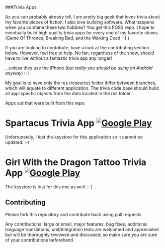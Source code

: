 ###Trivia Apps

As you can probably already tell, I am pretty big geek that loves trivia about my favorite pieces of fiction. I also love building software. What happens when you combine these two hobbies? You get this FOSS repo. I hope to eventually build high quality trivia apps for every one of my favorite shows (Game Of Thrones, Breaking Bad, and the Walking Dead :-) )

If you are looking to contribute, have a look at the contributing section below. However, feel free to help. No fan, regardless of the show, should have to live without a fantastic trivia app any longer! 

...unless they use the iPhone (*but really you should be using an Android anyway*) :-)

My goal is to have only the res (resource) folder differ between branches, which will equate to different application. The trivia code base should build all app-specfic objects from the data located in the res folder.

Apps out that were built from this repo:

# Spartacus Trivia App  [![Google Play](http://developer.android.com/images/brand/en_generic_rgb_wo_45.png)](https://play.google.com/store/apps/details?id=com.Spartacus.Trivia)
Unfortunately, I lost the keystore for this application so it cannot be updated. :-(

# Girl With the Dragon Tattoo Trivia App  [![Google Play](http://developer.android.com/images/brand/en_generic_rgb_wo_45.png)](https://play.google.com/store/apps/details?id=com.trivia.girlwithdragontattootrivia&hl=en_GB)

The keystore is lost for this one as well. :-(

## Contributing

Please fork this repository and contribute back using pull requests.

Any contributions, large or small, major features, bug fixes, additional language translations, unit/integration tests are welcomed and appreciated but will be thoroughly reviewed and discussed, so make sure you are sure of your contributions beforehand.

